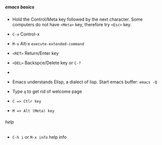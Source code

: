 ##### emacs basics
- Hold the Control/Meta key followed by the next character. Some computers do not have `<Meta>` key, therefore try `<Esc>` key.

- `C-x` Control-x
- `M-x` Alt-x `execute-extended-command`
- `<RET>` Return/Enter key
- `<DEL>` Backspce/Delete key or `C-?`
-

- Emacs understands Elisp, a dialect of lisp. Start emacs buffer: `emacs -Q`
- Type `q` to get rid of welcome page

- `C => Ctlr key`
- `M => Alt (Meta) key`

###### help
- `C-h i` or `M-x info` help info

